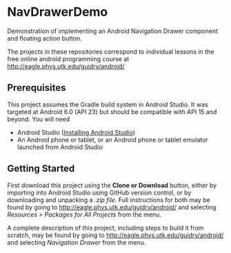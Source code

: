 # NavDrawerDemo
Demonstration of implementing an Android Navigation Drawer component and floating action button.

The projects in these repositories correspond to individual lessons in the free online android programming course at http://eagle.phys.utk.edu/guidry/android/ 

## Prerequisites
This project assumes the Gradle build system in Android Studio. It was targeted 
at Android 6.0 (API 23) but should be compatible with API 15 and beyond.  You 
will need

 - Android Studio (<a href="https://developer.android.com/studio/install.html" 
target="_new">Installing Android Studio</a>)
 - An Android phone or tablet, or an Android phone or tablet emulator launched from Android Studio

## Getting Started
First download this project using the <b>Clone or Download</b> button, either by 
importing into Android Studio using GitHub version control, or by downloading 
and unpacking a <i>.zip file.</i>  Full instructions for both may be found by 
going to 
http://eagle.phys.utk.edu/guidry/android/ and selecting <i>Resources > Packages 
for All Projects</i> from the menu.

A complete description of this project, including steps to build it from 
scratch, may be found by 
going to http://eagle.phys.utk.edu/guidry/android/ and selecting 
<em>Navigation Drawer</em> from the menu.
